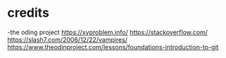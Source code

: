 # credits
-the oding project
https://xyproblem.info/
https://stackoverflow.com/
https://slash7.com/2006/12/22/vampires/
https://www.theodinproject.com/lessons/foundations-introduction-to-git
